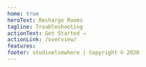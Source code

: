```yaml
---
home: true
heroText: Recharge Rooms
tagline: Troubleshooting
actionText: Get Started →
actionLink: /overview/
features:
footer: studioelsewhere | Copyright © 2020
---
```


